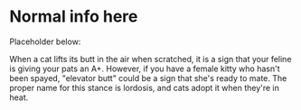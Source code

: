 # Normal info here



Placeholder below:

When a cat lifts its butt in the air when scratched, it is a sign that your feline is giving your pats an A+. However, if you have a female kitty who hasn't been spayed, "elevator butt" could be a sign that she's ready to mate. The proper name for this stance is lordosis, and cats adopt it when they're in heat.